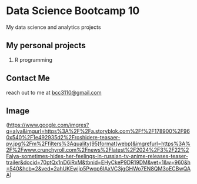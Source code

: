 # Data Science Bootcamp 10
My data science and analytics projects

## My personal projects
1. R programming

## Contact Me
reach out to me at bcc3110@gmail.com

## Image
(https://www.google.com/imgres?q=alya&imgurl=https%3A%2F%2Fa.storyblok.com%2Ff%2F178900%2F960x540%2F1e492935d2%2Froshidere-teasaer-pv.jpg%2Fm%2Ffilters%3Aquality(95)format(webp)&imgrefurl=https%3A%2F%2Fwww.crunchyroll.com%2Fnews%2Flatest%2F2024%2F3%2F22%2Falya-sometimes-hides-her-feelings-in-russian-tv-anime-releases-teaser-trailer&docid=70ptQx1nD6iRxM&tbnid=EHyCkeP9DR19DM&vet=1&w=960&h=540&hcb=2&ved=2ahUKEwjip5Pwop6IAxVC3jgGHWo7EN8QM3oECBwQAA)
